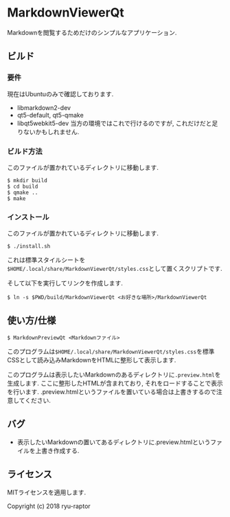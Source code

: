 # MarkdownViewerQt

Markdownを閲覧するためだけのシンプルなアプリケーション.

## ビルド

### 要件
現在はUbuntuのみで確認しております.

* libmarkdown2-dev
* qt5-default, qt5-qmake
* libqt5webkit5-dev
当方の環境ではこれで行けるのですが, これだけだと足りないかもしれません.

### ビルド方法
このファイルが置かれているディレクトリに移動します.

~~~
$ mkdir build
$ cd build
$ qmake ..
$ make
~~~

### インストール
このファイルが置かれているディレクトリに移動します.

~~~
$ ./install.sh
~~~

これは標準スタイルシートを`$HOME/.local/share/MarkdownViewerQt/styles.css`として置くスクリプトです.

そして以下を実行してリンクを作成します.

~~~
$ ln -s $PWD/build/MarkdownViewerQt <お好きな場所>/MarkdownViewerQt
~~~


## 使い方/仕様
~~~
$ MarkdownPreviewQt <Markdownファイル>
~~~

このプログラムは`$HOME/.local/share/MarkdownViewerQt/styles.css`を標準CSSとして読み込みMarkdownをHTMLに整形して表示します.

このプログラムは表示したいMarkdownのあるディレクトリに`.preview.html`を生成します. ここに整形したHTMLが含まれており, それをロードすることで表示を行います. .preview.htmlというファイルを置いている場合は上書きするので注意してください.

## バグ
* 表示したいMarkdownの置いてあるディレクトリに.preview.htmlというファイルを上書き作成する.

## ライセンス
MITライセンスを適用します.

Copyright (c) 2018 ryu-raptor
